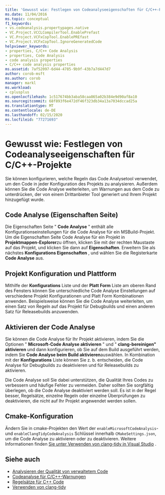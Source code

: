 ```yaml
---
title: 'Gewusst wie: Festlegen von Codeanalyseeigenschaften für C/C++-Projekte'
ms.date: 11/04/2016
ms.topic: conceptual
f1_keywords:
- vs.codeanalysis.propertypages.native
- VC.Project.VCCLCompilerTool.EnablePrefast
- VC.Project.VCFxCopTool.EnablePREfast
- VC.Project.VCFxCopTool.IgnoreGeneratedCode
helpviewer_keywords:
- properties, C/C++ Code Analysis
- properties, Code Analysis
- code analysis properties
- C/C++ code analysis properties
ms.assetid: 7af52097-6d44-4785-9b9f-43b7a7d447d7
author: corob-msft
ms.author: corob
manager: markl
ms.workload:
- cplusplus
ms.openlocfilehash: 1c517674bb3aba58caa865a02b384e9d90af8a10
ms.sourcegitcommit: 68f893f6e472df46f323db34a13a7034dccad25a
ms.translationtype: MT
ms.contentlocale: de-DE
ms.lasthandoff: 02/15/2020
ms.locfileid: "77271693"
---
```

# <a name="how-to-set-code-analysis-properties-for-cc-projects"></a>Gewusst wie: Festlegen von Codeanalyseeigenschaften für C/C++-Projekte

Sie können konfigurieren, welche Regeln das Code Analysetool verwendet, um den Code in jeder Konfiguration des Projekts zu analysieren. Außerdem können Sie die Code Analyse weiterleiten, um Warnungen aus dem Code zu unterdrücken, der von einem Drittanbieter Tool generiert und Ihrem Projekt hinzugefügt wurde.

## <a name="code-analysis-property-page"></a>Code Analyse (Eigenschaften Seite)

Die Eigenschaften Seite " **Code Analyse** " enthält alle Konfigurationseinstellungen für die Code Analyse für ein MSBuild-Projekt. Um die Eigenschaften Seite Code Analyse für ein Projekt in **Projektmappen-Explorer**zu öffnen, klicken Sie mit der rechten Maustaste auf das Projekt, und klicken Sie dann auf **Eigenschaften**. Erweitern Sie als nächstes **Konfigurations Eigenschaften** , und wählen Sie die Registerkarte **Code Analyse** aus.

## <a name="project-configuration-and-platform"></a>Projekt Konfiguration und Plattform

Mithilfe der **Konfigurations** Liste und der **Platt Form** Liste am oberen Rand des Fensters können Sie unterschiedliche Code Analyse Einstellungen auf verschiedene Projekt Konfigurationen und Platt Form Kombinationen anwenden. Beispielsweise können Sie die Code Analyse weiterleiten, um einen Satz von Regeln auf das Projekt für Debugbuilds und einen anderen Satz für Releasebuilds anzuwenden.

## <a name="enabling-code-analysis"></a>Aktivieren der Code Analyse

Sie können die Code Analyse für Ihr Projekt aktivieren, indem Sie die Optionen " **Microsoft-Code Analyse aktivieren** " und " **clang-bereinigen" aktivieren** und dann konfigurieren, ob Sie auf dem Build ausgeführt werden, indem Sie **Code Analyse beim Build aktivieren**auswählen. In Kombination mit der **Konfigurations** Liste können Sie z. b. entscheiden, die Code Analyse für Debugbuilds zu deaktivieren und für Releasebuilds zu aktivieren.

Die Code Analyse soll Sie dabei unterstützen, die Qualität Ihres Codes zu verbessern und häufige Fehler zu vermeiden. Daher sollten Sie sorgfältig überlegen, ob die Code Analyse deaktiviert werden soll. Es ist in der Regel besser, Regelsätze, einzelne Regeln oder einzelne Überprüfungen zu deaktivieren, die nicht auf Ihr Projekt angewendet werden sollen.

## <a name="cmake-configuration"></a>Cmake-Konfiguration

Ändern Sie in cmake-Projekten den Wert der `enableMicrosoftCodeAnalysis`-und `enableClangTidyCodeAnalysis` Schlüssel innerhalb `CMakeSettings.json`, um die Code Analyse zu aktivieren oder zu deaktivieren. Weitere Informationen finden [Sie unter Verwenden von clang-tidy in Visual Studio](../code-quality/clang-tidy.md) .

## <a name="see-also"></a>Siehe auch

- [Analysieren der Qualität von verwaltetem Code](../code-quality/code-analysis-for-managed-code-overview.md)
- [Codeanalyse für C/C++-Warnungen](../code-quality/code-analysis-for-c-cpp-warnings.md)
- [Regelsätze für C++ Code](../code-quality/using-rule-sets-to-specify-the-cpp-rules-to-run.md)
- [Verwenden von clang-tidy](../code-quality/clang-tidy.md)
